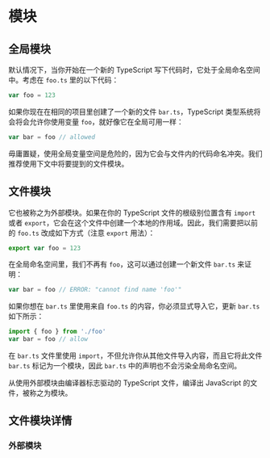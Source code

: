 # 模块

## 全局模块

默认情况下，当你开始在一个新的 TypeScript 写下代码时，它处于全局命名空间中。考虑在 `foo.ts` 里的以下代码：

```typescript
var foo = 123
```

如果你现在在相同的项目里创建了一个新的文件 `bar.ts`，TypeScript 类型系统将会将会允许你使用变量 `foo`，就好像它在全局可用一样：

```typescript
var bar = foo // allowed
```

毋庸置疑，使用全局变量空间是危险的，因为它会与文件内的代码命名冲突。我们推荐使用下文中将要提到的文件模块。

## 文件模块

它也被称之为外部模块。如果在你的 TypeScript 文件的根级别位置含有 `import` 或者 `export`，它会在这个文件中创建一个本地的作用域。因此，我们需要把以前的 `foo.ts` 改成如下方式（注意 `export` 用法）：

```typescript
export var foo = 123
```

在全局命名空间里，我们不再有 `foo`，这可以通过创建一个新文件 `bar.ts` 来证明：

```typescript
var bar = foo // ERROR: "cannot find name 'foo'"
```

如果你想在 `bar.ts` 里使用来自 `foo.ts` 的内容，你必须显式导入它，更新 `bar.ts` 如下所示：

```typescript
import { foo } from './foo'
var bar = foo // allow
```

在 `bar.ts` 文件里使用 `import`，不但允许你从其他文件导入内容，而且它将此文件 `bar.ts` 标记为一个模块，因此 `bar.ts` 中的声明也不会污染全局命名空间。

从使用外部模块由编译器标志驱动的 TypeScript 文件，编译出 JavaScript 的文件，被称之为模块。

## 文件模块详情

### 外部模块